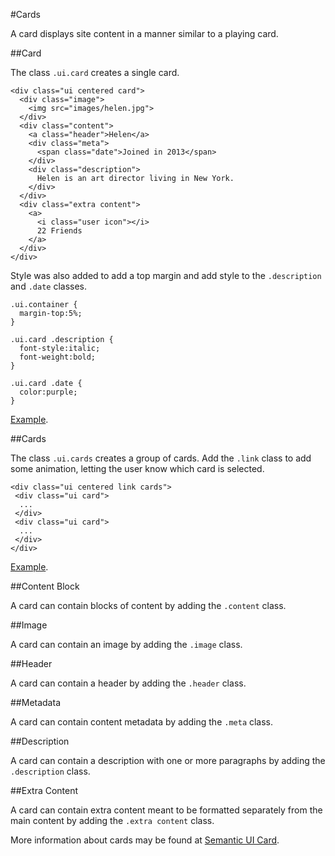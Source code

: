 
#Cards

A card displays site content in a manner similar to a playing card.

##Card

The class `.ui.card` creates a single card.

~~~
<div class="ui centered card">
  <div class="image">
    <img src="images/helen.jpg">
  </div>
  <div class="content">
    <a class="header">Helen</a>
    <div class="meta">
      <span class="date">Joined in 2013</span>
    </div>
    <div class="description">
      Helen is an art director living in New York.
    </div>
  </div>
  <div class="extra content">
    <a>
      <i class="user icon"></i>
      22 Friends
    </a>
  </div>
</div>
~~~

Style was also added to add a top margin and add style to the `.description` and `.date` classes.
~~~
.ui.container {
  margin-top:5%;
}

.ui.card .description {
  font-style:italic;
  font-weight:bold;
}

.ui.card .date {
  color:purple;
}
~~~

<a href="archives/Class Htmls/cards/card1.html" target="_blank">Example</a>.

##Cards

The class `.ui.cards` creates a group of cards. Add the `.link` class to add some animation, letting the user know which card is selected.

~~~
<div class="ui centered link cards">
 <div class="ui card">
  ...
 </div>
 <div class="ui card">
  ...
 </div>
</div>
~~~

<a href="archives/Class Htmls/cards/card2.html" target="_blank">Example</a>.

##Content Block

A card can contain blocks of content by adding the `.content` class.

##Image

A card can contain an image by adding the `.image` class.

##Header

A card can contain a header by adding the `.header` class.

##Metadata

A card can contain content metadata by adding the `.meta` class.

##Description

A card can contain a description with one or more paragraphs by adding the `.description` class.

##Extra Content

A card can contain extra content meant to be formatted separately from the main content by adding the `.extra content` class.

More information about cards may be found at <a href ="https://semantic-ui.com/views/card.html" target = "_blank">Semantic UI Card</a>.